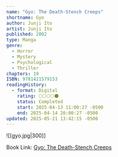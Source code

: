 ```yaml
---
name: "Gyo: The Death-Stench Creeps"
shortname: Gyo
author: Junji Ito
artist: Junji Ito
published: 2002
type: Manga
genre:
  - Horror
  - Mystery
  - Psychological
  - Thriller
chapters: 19
ISBN: 9781421579153
readingHistory:
  - format: Digital
    rating: 🌕🌕🌕🌕🌑
    status: Completed
    start: 2025-04-13 11:00:27 -0500
    end: 2025-04-14 20:00:27 -0500
updated: 2025-05-21 13:42:15 -0500
---
```


![[gyo.jpg|300]]

Book Link: [Gyo: The Death-Stench Creeps](https://myanimelist.net/manga/909/Gyo__Ugomeku_Bukimi)

